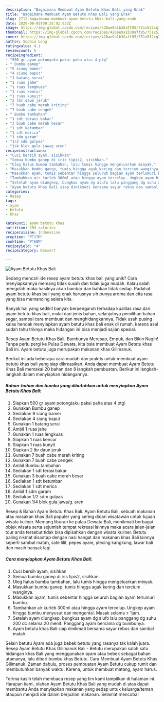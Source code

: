 ```yaml
---
description: "Bagaimana Membuat Ayam Betutu Khas Bali yang Enak"
title: "Bagaimana Membuat Ayam Betutu Khas Bali yang Enak"
slug: 2712-bagaimana-membuat-ayam-betutu-khas-bali-yang-enak
date: 2020-08-05T00:28:02.933Z
image: https://img-global.cpcdn.com/recipes/420ae9a1b38aff85/751x532cq70/ayam-betutu-khas-bali-foto-resep-utama.jpg
thumbnail: https://img-global.cpcdn.com/recipes/420ae9a1b38aff85/751x532cq70/ayam-betutu-khas-bali-foto-resep-utama.jpg
cover: https://img-global.cpcdn.com/recipes/420ae9a1b38aff85/751x532cq70/ayam-betutu-khas-bali-foto-resep-utama.jpg
author: Sophia Long
ratingvalue: 4.1
reviewcount: 5
recipeingredient:
- "500 gr ayam potongaku pakai paha atas 4 ptg"
- " Bumbu ganep"
- "9 siung bamer"
- "4 siung baput"
- "1 batang serai"
- "1 ruas jahe"
- "1 ruas lengkuas"
- "1 ruas kencur"
- "1 ruas kunyit"
- "2 lbr daun jeruk"
- "7 buah cabe merah kriting"
- "7 buah cabe cengek"
- " Bumbu tambahan"
- "1 sdt terasi bakar"
- "3 buah cabe merah besar"
- "1 sdt ketumbar"
- "1 sdt merica"
- "1 sdm garam"
- "1/2 sdm gulpas"
- "1/4 blok gula jawag aren"
recipeinstructions:
- "Cuci bersih ayam, sisihkan"
- "Semua bumbu ganep di iris tipis2, sisihkan."
- "Uleg halus bumbu tambahan, lalu tumis hingga mengeluarkan minyak."
- "Masukkan bumbu ganep, tumis hingga agak kering dan tercium wanginya."
- "Masukkan ayam, tumis sebentar hingga seluruh bagian ayam terlumuri bumbu."
- "Tambahkan air kurleb 300ml atau hingga ayam tercelup. Ungkep ayam hingga bumbu menyusut dan mengental. Masak selama ± 1jam."
- "Setelah ayam diungkep, bungkus ayam dg alufo lalu panggang dg suhu 200 dc selama 20 menit. Panggang ayam bersama dg bumbunya."
- "Ayam betutu khas Bali siap dinikmati bersama sayur rebus dan sambal matah."
categories:
- Resep
tags:
- ayam
- betutu
- khas

katakunci: ayam betutu khas 
nutrition: 293 calories
recipecuisine: Indonesian
preptime: "PT17M"
cooktime: "PT60M"
recipeyield: "4"
recipecategory: Dessert

---
```



![Ayam Betutu Khas Bali](https://img-global.cpcdn.com/recipes/420ae9a1b38aff85/751x532cq70/ayam-betutu-khas-bali-foto-resep-utama.jpg)

Sedang mencari ide resep ayam betutu khas bali yang unik? Cara menyiapkannya memang tidak susah dan tidak juga mudah. Kalau salah mengolah maka hasilnya akan hambar dan bahkan tidak sedap. Padahal ayam betutu khas bali yang enak harusnya sih punya aroma dan cita rasa yang bisa memancing selera kita.

Banyak hal yang sedikit banyak berpengaruh terhadap kualitas rasa dari ayam betutu khas bali, mulai dari jenis bahan, selanjutnya pemilihan bahan segar, sampai cara membuat dan menghidangkannya. Tidak usah pusing kalau hendak menyiapkan ayam betutu khas bali enak di rumah, karena asal sudah tahu triknya maka hidangan ini bisa menjadi sajian spesial.

Resep Ayam Betutu Khas Bali, Bumbunya Meresap, Empuk, dan Bikin Nagih! Tanpa perlu pergi ke Pulau Dewata, kita bsia membuat Ayam Betetu khas Bali ini. Ayam betutu juga merupakan makanan khas Gilimanuk.


Berikut ini ada beberapa cara mudah dan praktis untuk membuat ayam betutu khas bali yang siap dikreasikan. Anda dapat membuat Ayam Betutu Khas Bali memakai 20 bahan dan 8 langkah pembuatan. Berikut ini langkah-langkah dalam menyiapkan hidangannya.

<!--inarticleads1-->

##### Bahan-bahan dan bumbu yang dibutuhkan untuk menyiapkan Ayam Betutu Khas Bali:

1. Siapkan 500 gr ayam potong(aku pakai paha atas 4 ptg)
1. Gunakan  Bumbu ganep
1. Sediakan 9 siung bamer
1. Sediakan 4 siung baput
1. Gunakan 1 batang serai
1. Ambil 1 ruas jahe
1. Gunakan 1 ruas lengkuas
1. Siapkan 1 ruas kencur
1. Siapkan 1 ruas kunyit
1. Siapkan 2 lbr daun jeruk
1. Gunakan 7 buah cabe merah kriting
1. Gunakan 7 buah cabe cengek
1. Ambil  Bumbu tambahan
1. Sediakan 1 sdt terasi bakar
1. Gunakan 3 buah cabe merah besar
1. Sediakan 1 sdt ketumbar
1. Sediakan 1 sdt merica
1. Ambil 1 sdm garam
1. Sediakan 1/2 sdm gulpas
1. Gunakan 1/4 blok gula jawa/g. aren


Resep &amp; Bahan Ayam Betutu Khas Bali. Ayam Betutu Bali, sebuah makanan atau masakan khas Bali populer yang sering dicari wisatawan untuk tujuan wisata kuliner. Memang liburan ke pulau Dewata Bali, menikmati berbagai objek wisata serta sejumlah tempat rekreasi lainnya maka acara jalan-jalan tour anda tersebut tidak bisa dipisahkan dengan wisata kuliner. Betutu paling nikmat disantap dengan nasi hangat dan makanan khas Bali lainnya seperti sambal matah, sate lilit, pepes ayam, plecing kangkung, lawar bali dan masih banyak lagi. 

<!--inarticleads2-->

##### Cara menyiapkan Ayam Betutu Khas Bali:

1. Cuci bersih ayam, sisihkan
1. Semua bumbu ganep di iris tipis2, sisihkan.
1. Uleg halus bumbu tambahan, lalu tumis hingga mengeluarkan minyak.
1. Masukkan bumbu ganep, tumis hingga agak kering dan tercium wanginya.
1. Masukkan ayam, tumis sebentar hingga seluruh bagian ayam terlumuri bumbu.
1. Tambahkan air kurleb 300ml atau hingga ayam tercelup. Ungkep ayam hingga bumbu menyusut dan mengental. Masak selama ± 1jam.
1. Setelah ayam diungkep, bungkus ayam dg alufo lalu panggang dg suhu 200 dc selama 20 menit. Panggang ayam bersama dg bumbunya.
1. Ayam betutu khas Bali siap dinikmati bersama sayur rebus dan sambal matah.


Selain betutu Ayam ada juga bebek betutu yang rasanya tak kalah juara. Resep Ayam Betutu Khas Gilimanuk Bali - Betutu merupakan salah satu hidangan khas Bali yang menggunakan ayam atau bebek sebagai bahan utamanya, lalu diberi bumbu khas Betutu. Cara Membuat Ayam Betutu Khas Gilimanuk. Zaman dahulu, proses pembuatan Ayam Betutu cukup rumit dan membutuhkan banyak waktu. Karena, untuk membuat matang, ayam harus. 

Terima kasih telah membaca resep yang tim kami tampilkan di halaman ini. Harapan kami, olahan Ayam Betutu Khas Bali yang mudah di atas dapat membantu Anda menyiapkan makanan yang sedap untuk keluarga/teman ataupun menjadi ide dalam berjualan makanan. Selamat mencoba!
